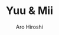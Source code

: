--- 
slug: "yuu-mii"
title: "Yuu & Mii"
publishdate: "2018-12-19"
src: "https://365manga.net/manga/yuu-mii"
author: "Aro Hiroshi"
image: "https://data.365manga.net/images/thumbnails/32726-yuu-mii.jpg"
tags: ["Comedy","Ecchi","Romance","Shounen","Shounen ai","Supernatural"]
chapters: ["Vol.4 Chapter 23: Yaninari Sou's Beach Trip (part 1) ","Vol.4 Chapter 22: The Annual Baseball Match ","Chapter 21: School Invasion ","Chapter 20: Atomemaru Appears ","Chapter 19: Yaninari Sou Report ","Chapter 18: Sending A Friend To Heaven ","Chapter 17: Ogura's Talent ","Chapter 16: Showdown Under The Moonlight ","Chapter 15: A Visitor ","Chapter 14: Ahhh"," The High School Love~ ","Chapter 13: Yuu Is The School Gang Leader ","Chapter 12: Battle Against The Pervert ","Chapter 11: The Haunted House ","Chapter 10: Old Friends ","Chapter 9: Diary Of The Marriage Interview ","Chapter 8: Yuwa"," The Iron Girl ","Chapter 7: School Chaos ","Chapter 6: Storming Entrance Exam Day ","Chapter 5: Mii On A Snowy Day ","Chapter 4: Teruaki Running Marathon ","Chapter 3: A Scary City ","Chapter 2: A Weird Landlord ","Chapter 1: I Came! I Saw It! I Was Haunted!"]
chapterlinks: ["https://365manga.net/yuu-mii/chapter-23.html","https://365manga.net/yuu-mii/chapter-22.html","https://365manga.net/yuu-mii/chapter-21.html","https://365manga.net/yuu-mii/chapter-20.html","https://365manga.net/yuu-mii/chapter-19.html","https://365manga.net/yuu-mii/chapter-18.html","https://365manga.net/yuu-mii/chapter-17.html","https://365manga.net/yuu-mii/chapter-16.html","https://365manga.net/yuu-mii/chapter-15.html","https://365manga.net/yuu-mii/chapter-14.html","https://365manga.net/yuu-mii/chapter-13.html","https://365manga.net/yuu-mii/chapter-12.html","https://365manga.net/yuu-mii/chapter-11.html","https://365manga.net/yuu-mii/chapter-10.html","https://365manga.net/yuu-mii/chapter-9.html","https://365manga.net/yuu-mii/chapter-8.html","https://365manga.net/yuu-mii/chapter-7.html","https://365manga.net/yuu-mii/chapter-6.html","https://365manga.net/yuu-mii/chapter-5.html","https://365manga.net/yuu-mii/chapter-4.html","https://365manga.net/yuu-mii/chapter-3.html","https://365manga.net/yuu-mii/chapter-2.html","https://365manga.net/yuu-mii/chapter-1.html"]
description: "The title 'Yuu & Mi' is a pun on the English phrase 'You and Me'. Aimu Yuu (remark: his name sounds like 'I'm you') is a boy who just moved into the equivalent of a boarding house.
Everything is not as it first seems, even the boy. Living in the same room is a ghost (female) named Mi. The series is a combination of love, humour, and a general parody of anime and manga. There are a lot of weird characters in this manga."
---